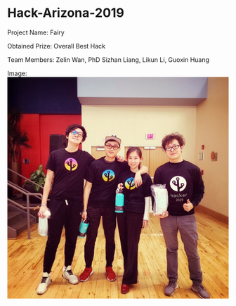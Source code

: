 # Hack-Arizona-2019

Project Name: Fairy

Obtained Prize: Overall Best Hack

Team Members: Zelin Wan, PhD Sizhan Liang, Likun Li, Guoxin Huang

Image: ![alt text](https://github.com/Wan-ZL/Hack-Arizona-2019/blob/master/IMG_4407.JPG)   
